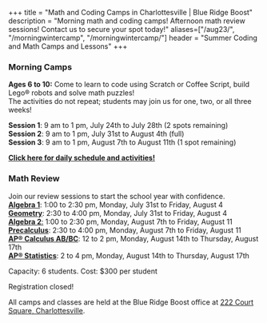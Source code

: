 +++
title = "Math and Coding Camps in Charlottesville | Blue Ridge Boost"
description = "Morning math and coding camps! Afternoon math review sessions! Contact us to secure your spot today!"
aliases=["/aug23/", "/morningwintercamp", "/morningwintercamp/"]
header = "Summer Coding and Math Camps and Lessons"
+++

<div class="container">
    <div class="row"> 
        <div class="col">
            <div class="container text-left">
                <div class="row">
                    <div class="col-sm">
                        <h3>Morning Camps</h3>
                        <b>Ages 6 to 10:</b> Come to learn to code using Scratch or Coffee Script, build Lego&reg; robots and solve math puzzles! <br>
                        The activities do not repeat; students may join us for one, two, or all three weeks! 
                        <p><b>Session 1</b>: 9 am to 1 pm, July 24th to July 28th (2 spots remaining) <br/>
                        <b>Session 2</b>: 9 am to 1 pm, July 31st to August 4th (full) <br />
                        <b>Session 3</b>: 9 am to 1 pm, August 7th to August 11th (1 spot remaining)  </p>
                        <p><b><a href="/camps/coding/schedule-23/">Click here for daily schedule and activities!</a></b></p>
                    </div>
                    <div class="col-sm">
                        <h3>Math Review</h3>
                        Join our review sessions to start the school year with confidence. <br>
                        <a href="/tutor/math/algebra1"><b>Algebra 1</b></a>: 1:00 to 2:30 pm, Monday, July 31st to Friday, August 4 <br>
                        <a href="/tutor/math/geometry"><b>Geometry</b></a>: 2:30 to 4:00 pm, Monday, July 31st to Friday, August 4 <br>
                        <a href="/tutor/math/algebra2"><b>Algebra 2</b>:</a> 1:00 to 2:30 pm, Monday, August 7th to Friday, August 11 <br>
                        <a href="/tutor/math/precalculus"><b>Precalculus</b></a>: 2:30 to 4:00 pm, Monday, August 7th to Friday, August 11 <br> 
                        <a href="/tutor/math/ap-calculus"><b>AP&reg; Calculus AB/BC</b></a>: 12 to 2 pm, Monday, August 14th to Thursday, August 17th <br>
                        <a href="/tutor/math/ap-statistics"><b>AP&reg; Statistics</b></a>: 2 to 4 pm, Monday, August 14th to Thursday, August 17th
                    </div>
                </div>
            </div>
        </div>
    </div>
    <div class="row  justify-content-center">
            <div class="vstack gap-3 px-2 text-center">  
                <div class="p-2">
                    <div class="darknote">
                        <p>Capacity: 6 students. Cost: $300 per student </p>
                        <p>Registration closed!</a>
                    </div>
                    <div class="d-flex justify-content-evenly flex-wrap">
                        <!-- <div class="p-2">
                        <a href="https://blue-ridge-boost-summer-camps-2023.cheddarup.com/" class="btn btn-contact-us">Camp signup here!</a>  -->
                        <!-- </div> <div class="p-2">
                        <a href="https://get-ready-for-the-next-school-year-with-math-reviews.cheddarup.com
                        " class="btn btn-contact-us">Review session signup here!</a> 
                        </div> -->
                    </div>
                </div>
                <div class="p-2">
                    All camps and classes are held at the Blue Ridge Boost office at <a href="https://www.google.com/maps/place/222+Court+Square,+Charlottesville,+VA+22902/@38.0310664,-78.4791609,17z/data=!3m1!4b1!4m5!3m4!1s0x89b38627a3559ba7:0x8f9b07d311b4dd9b!8m2!3d38.0310622!4d-78.4769669">222 Court Square, Charlottesville</a>. 
                </div>
            </div>
    </div>
</div>
